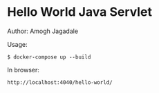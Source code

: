 # Hello World Java Servlet
Author: Amogh Jagadale

Usage:
```
$ docker-compose up --build
```

In browser:
```
http://localhost:4040/hello-world/
```
